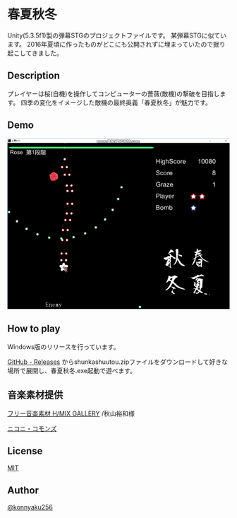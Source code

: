 春夏秋冬
====

Unity(5.3.5f1)製の弾幕STGのプロジェクトファイルです。
某弾幕STGに似ています。
2016年夏頃に作ったものがどこにも公開されずに埋まっていたので掘り起こしてきました。

## Description
プレイヤーは桜(自機)を操作してコンピューターの薔薇(敵機)の撃破を目指します。
四季の変化をイメージした敵機の最終奥義「春夏秋冬」が魅力です。

## Demo
![result](https://github.com/konnyaku256/shunkashuutou/blob/master/demo/shunkashuutou-demo.gif)

## How to play
Windows版のリリースを行っています。

[GitHub - Releases](https://github.com/konnyaku256/shunkashuutou/releases/tag/v1.0)
からshunkashuutou.zipファイルをダウンロードして好きな場所で展開し、春夏秋冬.exe起動で遊べます。

## 音楽素材提供
[フリー音楽素材 H/MIX GALLERY](http://www.hmix.net/)
/秋山裕和様

[ニコニ・コモンズ](http://commons.nicovideo.jp/)

## License

[MIT](https://github.com/konnyaku256/shunkashuutou/blob/master/LICENSE)

## Author

[@konnyaku256](https://twitter.com/konnyaku256)
